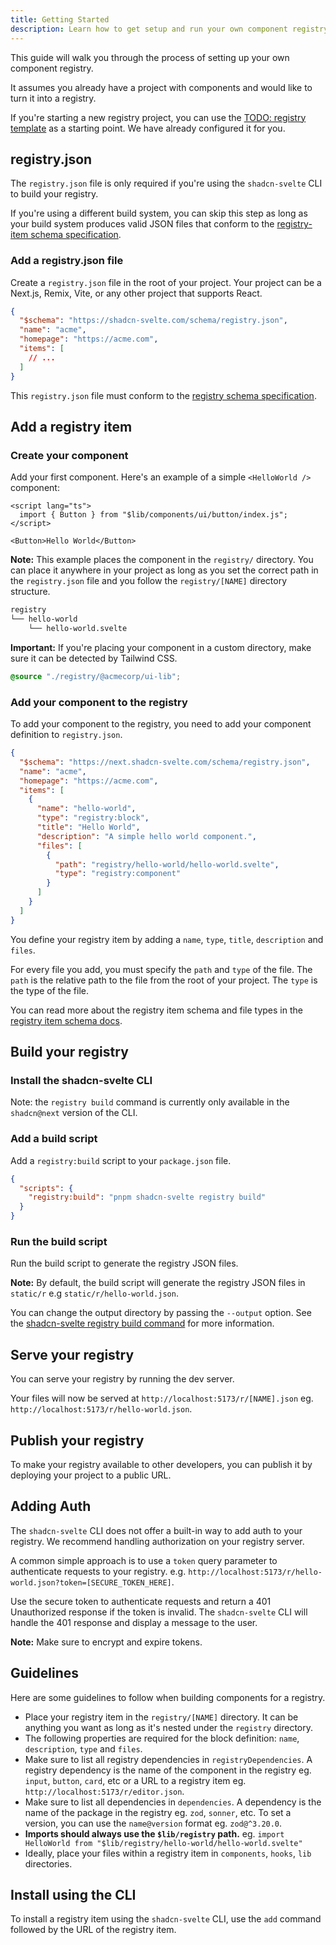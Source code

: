 ```yaml
---
title: Getting Started
description: Learn how to get setup and run your own component registry.
---
```


<script>
	import { Step, Steps, PMInstall, PMRun, PMExecute, Callout } from "$lib/components/docs";
</script>

This guide will walk you through the process of setting up your own component registry.

It assumes you already have a project with components and would like to turn it into a registry.

If you're starting a new registry project, you can use the [TODO: registry template](https://github.com/huntabyte/scn-svelte-registry-template) as a starting point. We have already configured it for you.

## registry.json

The `registry.json` file is only required if you're using the `shadcn-svelte` CLI to build your registry.

If you're using a different build system, you can skip this step as long as your build system produces valid JSON files that conform to the [registry-item schema specification](/docs/registry/registry-item-json).

<Steps>

### Add a registry.json file

Create a `registry.json` file in the root of your project. Your project can be a Next.js, Remix, Vite, or any other project that supports React.

```json title="registry.json" showLineNumbers
{
  "$schema": "https://shadcn-svelte.com/schema/registry.json",
  "name": "acme",
  "homepage": "https://acme.com",
  "items": [
    // ...
  ]
}
```

This `registry.json` file must conform to the [registry schema specification](/docs/registry/registry-json).

</Steps>

## Add a registry item

<Steps>

### Create your component

Add your first component. Here's an example of a simple `<HelloWorld />` component:

```svelte title="registry/hello-world/hello-world.svelte" showLineNumbers
<script lang="ts">
  import { Button } from "$lib/components/ui/button/index.js";
</script>

<Button>Hello World</Button>
```

<Callout class="mt-6">

**Note:** This example places the component in the `registry/`
directory. You can place it anywhere in your project as long as you set the
correct path in the `registry.json` file and you follow the `registry/[NAME]`
directory structure.

</Callout>

```txt
registry
└── hello-world
    └── hello-world.svelte
```

<Callout class="mt-6 [&_[data-rehype-pretty-code-title]]:pt-1 [&_pre]:mb-0">

**Important:** If you're placing your component in a custom directory, make sure it can be detected by Tailwind CSS.

```css showLineNumbers title="src/app.css"
@source "./registry/@acmecorp/ui-lib";
```

</Callout>

### Add your component to the registry

To add your component to the registry, you need to add your component definition to `registry.json`.

```json title="registry.json" showLineNumbers {6-17}
{
  "$schema": "https://next.shadcn-svelte.com/schema/registry.json",
  "name": "acme",
  "homepage": "https://acme.com",
  "items": [
    {
      "name": "hello-world",
      "type": "registry:block",
      "title": "Hello World",
      "description": "A simple hello world component.",
      "files": [
        {
          "path": "registry/hello-world/hello-world.svelte",
          "type": "registry:component"
        }
      ]
    }
  ]
}
```

You define your registry item by adding a `name`, `type`, `title`, `description` and `files`.

For every file you add, you must specify the `path` and `type` of the file. The `path` is the relative path to the file from the root of your project. The `type` is the type of the file.

You can read more about the registry item schema and file types in the [registry item schema docs](/docs/registry/registry-item-json).

</Steps>

## Build your registry

<Steps>

### Install the shadcn-svelte CLI

Note: the `registry build` command is currently only available in the `shadcn@next` version of the CLI.

<PMInstall command="shadcn-svelte@next" />

### Add a build script

Add a `registry:build` script to your `package.json` file.

```json title="package.json" showLineNumbers
{
  "scripts": {
    "registry:build": "pnpm shadcn-svelte registry build"
  }
}
```

### Run the build script

Run the build script to generate the registry JSON files.

<PMRun command="registry:build" />

<Callout class="mt-6">

**Note:** By default, the build script will generate the registry JSON files in `static/r` e.g `static/r/hello-world.json`.

You can change the output directory by passing the `--output` option. See the [shadcn-svelte registry build command](/docs/cli#build) for more information.

</Callout>

</Steps>

## Serve your registry

You can serve your registry by running the dev server.

<PMRun command="dev" />

Your files will now be served at `http://localhost:5173/r/[NAME].json` eg. `http://localhost:5173/r/hello-world.json`.

## Publish your registry

To make your registry available to other developers, you can publish it by deploying your project to a public URL.

## Adding Auth

The `shadcn-svelte` CLI does not offer a built-in way to add auth to your registry. We recommend handling authorization on your registry server.

A common simple approach is to use a `token` query parameter to authenticate requests to your registry. e.g. `http://localhost:5173/r/hello-world.json?token=[SECURE_TOKEN_HERE]`.

Use the secure token to authenticate requests and return a 401 Unauthorized response if the token is invalid. The `shadcn-svelte` CLI will handle the 401 response and display a message to the user.

<Callout class="mt-6">

**Note:** Make sure to encrypt and expire tokens.

</Callout>

## Guidelines

Here are some guidelines to follow when building components for a registry.

- Place your registry item in the `registry/[NAME]` directory. It can be anything you want as long as it's nested under the `registry` directory.
- The following properties are required for the block definition: `name`, `description`, `type` and `files`.
- Make sure to list all registry dependencies in `registryDependencies`. A registry dependency is the name of the component in the registry eg. `input`, `button`, `card`, etc or a URL to a registry item eg. `http://localhost:5173/r/editor.json`.
- Make sure to list all dependencies in `dependencies`. A dependency is the name of the package in the registry eg. `zod`, `sonner`, etc. To set a version, you can use the `name@version` format eg. `zod@^3.20.0`.
- **Imports should always use the `$lib/registry` path.** eg. `import HelloWorld from "$lib/registry/hello-world/hello-world.svelte"`
- Ideally, place your files within a registry item in `components`, `hooks`, `lib` directories.

## Install using the CLI

To install a registry item using the `shadcn-svelte` CLI, use the `add` command followed by the URL of the registry item.

<PMExecute command="shadcn-svelte@next add http://localhost:5173/r/hello-world.json" />

